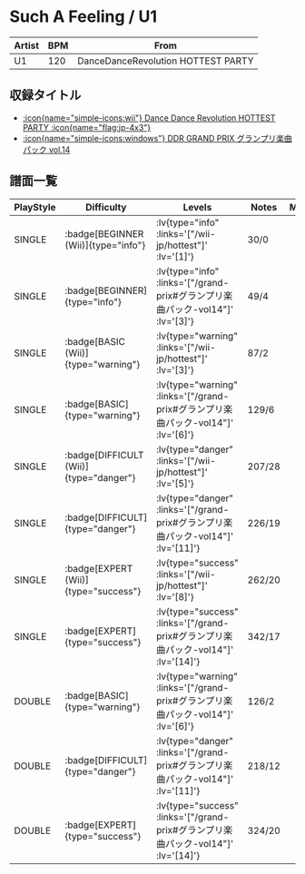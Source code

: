 # Such A Feeling / U1

|Artist|BPM|From|
|------|---|----|
|U1|120|DanceDanceRevolution HOTTEST PARTY|

## 収録タイトル

- [ :icon{name="simple-icons:wii"} Dance Dance Revolution HOTTEST PARTY :icon{name="flag:jp-4x3"} ](/wii-jp/hottest)
- [ :icon{name="simple-icons:windows"} DDR GRAND PRIX グランプリ楽曲パック vol.14](/grand-prix#グランプリ楽曲パック-vol14)

## 譜面一覧

|PlayStyle|Difficulty|Levels|Notes|Movie|
|---------|----------|------|-----|-----|
|SINGLE| :badge[BEGINNER (Wii)]{type="info"} | :lv{type="info" :links='["/wii-jp/hottest"]' :lv='[1]'} |30/0||
|SINGLE| :badge[BEGINNER]{type="info"} | :lv{type="info" :links='["/grand-prix#グランプリ楽曲パック-vol14"]' :lv='[3]'} |49/4||
|SINGLE| :badge[BASIC (Wii)]{type="warning"} | :lv{type="warning" :links='["/wii-jp/hottest"]' :lv='[3]'} |87/2||
|SINGLE| :badge[BASIC]{type="warning"} | :lv{type="warning" :links='["/grand-prix#グランプリ楽曲パック-vol14"]' :lv='[6]'} |129/6||
|SINGLE| :badge[DIFFICULT (Wii)]{type="danger"} | :lv{type="danger" :links='["/wii-jp/hottest"]' :lv='[5]'} |207/28||
|SINGLE| :badge[DIFFICULT]{type="danger"} | :lv{type="danger" :links='["/grand-prix#グランプリ楽曲パック-vol14"]' :lv='[11]'} |226/19||
|SINGLE| :badge[EXPERT (Wii)]{type="success"} | :lv{type="success" :links='["/wii-jp/hottest"]' :lv='[8]'} |262/20||
|SINGLE| :badge[EXPERT]{type="success"} | :lv{type="success" :links='["/grand-prix#グランプリ楽曲パック-vol14"]' :lv='[14]'} |342/17||
|DOUBLE| :badge[BASIC]{type="warning"} | :lv{type="warning" :links='["/grand-prix#グランプリ楽曲パック-vol14"]' :lv='[6]'} |126/2||
|DOUBLE| :badge[DIFFICULT]{type="danger"} | :lv{type="danger" :links='["/grand-prix#グランプリ楽曲パック-vol14"]' :lv='[11]'} |218/12||
|DOUBLE| :badge[EXPERT]{type="success"} | :lv{type="success" :links='["/grand-prix#グランプリ楽曲パック-vol14"]' :lv='[14]'} |324/20||
